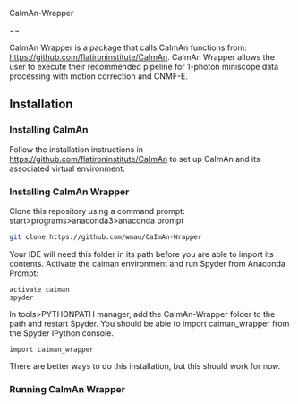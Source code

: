 CaImAn-Wrapper

==

CaImAn Wrapper is a package that calls CaImAn functions from: https://github.com/flatironinstitute/CaImAn. CaImAn Wrapper allows the user to execute
their recommended pipeline for 1-photon miniscope data processing with motion correction and CNMF-E. 

## Installation
### Installing CaImAn
Follow the installation instructions in https://github.com/flatironinstitute/CaImAn to set up CaImAn and its associated virtual 
environment. 

### Installing CaImAn Wrapper
Clone this repository using a command prompt: start>programs>anaconda3>anaconda prompt

```bash
git clone https://github.com/wmau/CaImAn-Wrapper
```

Your IDE will need this folder in its path before you are able to import its contents. Activate the caiman environment and run Spyder
from Anaconda Prompt:
```
activate caiman
spyder
```

In tools>PYTHONPATH manager, add the CaImAn-Wrapper folder to the path and restart Spyder. You should be able to import caiman_wrapper
from the Spyder IPython console.
```
import caiman_wrapper
```

There are better ways to do this installation, but this should work for now. 

### Running CaImAn Wrapper
